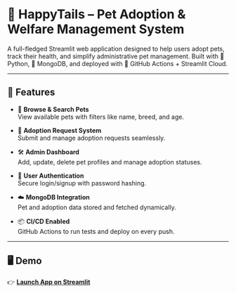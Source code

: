 # 🐾 HappyTails – Pet Adoption & Welfare Management System

A full-fledged Streamlit web application designed to help users adopt pets, track their health, and simplify administrative pet management. Built with 🐍 Python, 💾 MongoDB, and deployed with 🚀 GitHub Actions + Streamlit Cloud.

---

## 🌟 Features

- 🐶 **Browse & Search Pets**  
  View available pets with filters like name, breed, and age.

- 📝 **Adoption Request System**  
  Submit and manage adoption requests seamlessly.

- 🛠️ **Admin Dashboard**  
  Add, update, delete pet profiles and manage adoption statuses.

- 🔐 **User Authentication**  
  Secure login/signup with password hashing.

- ☁️ **MongoDB Integration**  
  Pet and adoption data stored and fetched dynamically.

- 📦 **CI/CD Enabled**  
  GitHub Actions to run tests and deploy on every push.

---

## 🖥️ Demo

👉 **[Launch App on Streamlit]("https://happytails-ljqvzaggq9j5hipluvhyrn.streamlit.app/")**  



